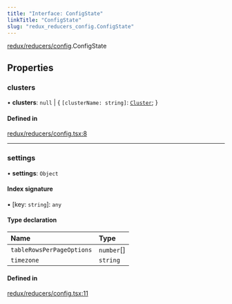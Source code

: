 ```yaml
---
title: "Interface: ConfigState"
linkTitle: "ConfigState"
slug: "redux_reducers_config.ConfigState"
---
```


[redux/reducers/config](../modules/redux_reducers_config.md).ConfigState

## Properties

### clusters

• **clusters**: ``null`` \| { `[clusterName: string]`: [`Cluster`](lib_k8s_cluster.Cluster.md);  }

#### Defined in

[redux/reducers/config.tsx:8](https://github.com/headlamp-k8s/headlamp/blob/840d05a1/frontend/src/redux/reducers/config.tsx#L8)

___

### settings

• **settings**: `Object`

#### Index signature

▪ [key: `string`]: `any`

#### Type declaration

| Name | Type |
| :------ | :------ |
| `tableRowsPerPageOptions` | `number`[] |
| `timezone` | `string` |

#### Defined in

[redux/reducers/config.tsx:11](https://github.com/headlamp-k8s/headlamp/blob/840d05a1/frontend/src/redux/reducers/config.tsx#L11)
